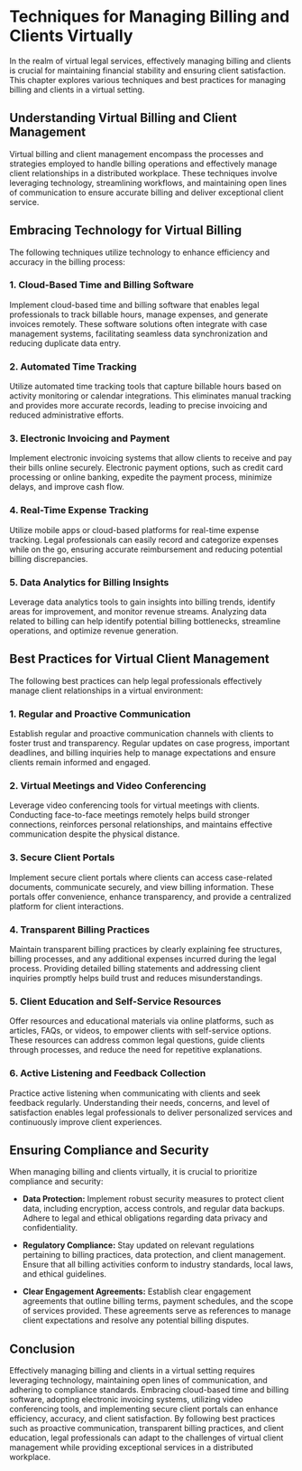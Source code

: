 Techniques for Managing Billing and Clients Virtually
================================================================

In the realm of virtual legal services, effectively managing billing and clients is crucial for maintaining financial stability and ensuring client satisfaction. This chapter explores various techniques and best practices for managing billing and clients in a virtual setting.

Understanding Virtual Billing and Client Management
---------------------------------------------------

Virtual billing and client management encompass the processes and strategies employed to handle billing operations and effectively manage client relationships in a distributed workplace. These techniques involve leveraging technology, streamlining workflows, and maintaining open lines of communication to ensure accurate billing and deliver exceptional client service.

Embracing Technology for Virtual Billing
----------------------------------------

The following techniques utilize technology to enhance efficiency and accuracy in the billing process:

### 1. **Cloud-Based Time and Billing Software**

Implement cloud-based time and billing software that enables legal professionals to track billable hours, manage expenses, and generate invoices remotely. These software solutions often integrate with case management systems, facilitating seamless data synchronization and reducing duplicate data entry.

### 2. **Automated Time Tracking**

Utilize automated time tracking tools that capture billable hours based on activity monitoring or calendar integrations. This eliminates manual tracking and provides more accurate records, leading to precise invoicing and reduced administrative efforts.

### 3. **Electronic Invoicing and Payment**

Implement electronic invoicing systems that allow clients to receive and pay their bills online securely. Electronic payment options, such as credit card processing or online banking, expedite the payment process, minimize delays, and improve cash flow.

### 4. **Real-Time Expense Tracking**

Utilize mobile apps or cloud-based platforms for real-time expense tracking. Legal professionals can easily record and categorize expenses while on the go, ensuring accurate reimbursement and reducing potential billing discrepancies.

### 5. **Data Analytics for Billing Insights**

Leverage data analytics tools to gain insights into billing trends, identify areas for improvement, and monitor revenue streams. Analyzing data related to billing can help identify potential billing bottlenecks, streamline operations, and optimize revenue generation.

Best Practices for Virtual Client Management
--------------------------------------------

The following best practices can help legal professionals effectively manage client relationships in a virtual environment:

### 1. **Regular and Proactive Communication**

Establish regular and proactive communication channels with clients to foster trust and transparency. Regular updates on case progress, important deadlines, and billing inquiries help to manage expectations and ensure clients remain informed and engaged.

### 2. **Virtual Meetings and Video Conferencing**

Leverage video conferencing tools for virtual meetings with clients. Conducting face-to-face meetings remotely helps build stronger connections, reinforces personal relationships, and maintains effective communication despite the physical distance.

### 3. **Secure Client Portals**

Implement secure client portals where clients can access case-related documents, communicate securely, and view billing information. These portals offer convenience, enhance transparency, and provide a centralized platform for client interactions.

### 4. **Transparent Billing Practices**

Maintain transparent billing practices by clearly explaining fee structures, billing processes, and any additional expenses incurred during the legal process. Providing detailed billing statements and addressing client inquiries promptly helps build trust and reduces misunderstandings.

### 5. **Client Education and Self-Service Resources**

Offer resources and educational materials via online platforms, such as articles, FAQs, or videos, to empower clients with self-service options. These resources can address common legal questions, guide clients through processes, and reduce the need for repetitive explanations.

### 6. **Active Listening and Feedback Collection**

Practice active listening when communicating with clients and seek feedback regularly. Understanding their needs, concerns, and level of satisfaction enables legal professionals to deliver personalized services and continuously improve client experiences.

Ensuring Compliance and Security
--------------------------------

When managing billing and clients virtually, it is crucial to prioritize compliance and security:

* **Data Protection:** Implement robust security measures to protect client data, including encryption, access controls, and regular data backups. Adhere to legal and ethical obligations regarding data privacy and confidentiality.

* **Regulatory Compliance:** Stay updated on relevant regulations pertaining to billing practices, data protection, and client management. Ensure that all billing activities conform to industry standards, local laws, and ethical guidelines.

* **Clear Engagement Agreements:** Establish clear engagement agreements that outline billing terms, payment schedules, and the scope of services provided. These agreements serve as references to manage client expectations and resolve any potential billing disputes.

Conclusion
----------

Effectively managing billing and clients in a virtual setting requires leveraging technology, maintaining open lines of communication, and adhering to compliance standards. Embracing cloud-based time and billing software, adopting electronic invoicing systems, utilizing video conferencing tools, and implementing secure client portals can enhance efficiency, accuracy, and client satisfaction. By following best practices such as proactive communication, transparent billing practices, and client education, legal professionals can adapt to the challenges of virtual client management while providing exceptional services in a distributed workplace.
